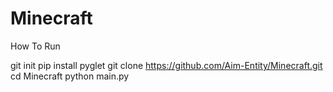 # Minecraft

How To Run

git init
pip install pyglet 
git clone https://github.com/Aim-Entity/Minecraft.git
cd Minecraft
python main.py
